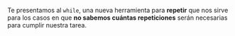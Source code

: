 Te presentamos al `while`, una nueva herramienta para **repetir** que nos sirve para los casos en que **no sabemos cuántas repeticiones** serán necesarias para cumplir nuestra tarea.